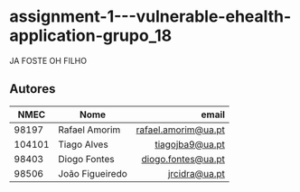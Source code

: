 # assignment-1---vulnerable-ehealth-application-grupo_18


JA FOSTE OH FILHO


## **Autores**

| NMEC  | Nome              |                   email  |
| ----- | ----------------- | -----------------------: |
| 98197 | Rafael Amorim     |    rafael.amorim@ua.pt   |
|104101 | Tiago Alves       |        tiagojba9@ua.pt   |
| 98403 | Diogo Fontes      |     diogo.fontes@ua.pt   |
| 98506 | João Figueiredo   |          jrcidra@ua.pt   |
